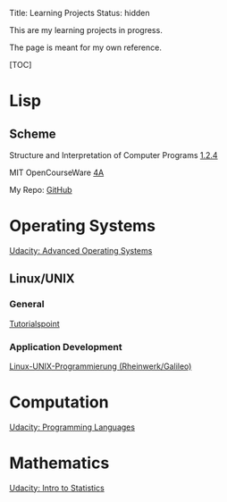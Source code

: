 Title: Learning Projects
Status: hidden

This are my learning projects in progress.

The page is meant for my own reference.


[TOC]

# Lisp

## Scheme

Structure and Interpretation of Computer Programs [1.2.4](https://mitpress.mit.edu/sicp/full-text/book/book-Z-H-11.html#%_sec_1.2.4)

MIT OpenCourseWare [4A](http://ocw.mit.edu/courses/electrical-engineering-and-computer-science/6-001-structure-and-interpretation-of-computer-programs-spring-2005/video-lectures/4a-pattern-matching-and-rule-based-substitution/)

My Repo: [GitHub](https://github.com/LukasWoodtli/SchemeCourse)

<!-- ## Common Lisp
[ELM Art](http://art2.ph-freiburg.de/Lisp-Kurs) -->



# Operating Systems
[Udacity: Advanced Operating Systems](https://classroom.udacity.com/courses/ud189/)

## Linux/UNIX

### General

[Tutorialspoint](http://www.tutorialspoint.com/unix/)

### Application Development

[Linux-UNIX-Programmierung (Rheinwerk/Galileo)](http://openbook.rheinwerk-verlag.de/linux_unix_programmierung/Kap02-002.htm#t2t310)


# Computation

[Udacity: Programming Languages](https://classroom.udacity.com/courses/cs262)


# Mathematics

[Udacity: Intro to Statistics](https://classroom.udacity.com/courses/st101)
